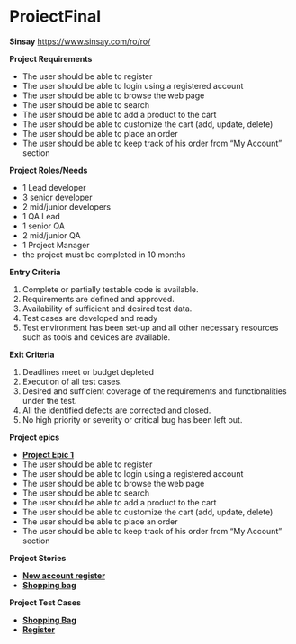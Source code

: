 # ProiectFinal

**Sinsay** https://www.sinsay.com/ro/ro/

**Project Requirements**

- The user should be able to register 
- The user should be able to login using a registered account 
- The user should be able to browse the web page 
- The user should be able to search 
- The user should be able to add a product to the cart 
- The user should be able to customize the cart (add, update, delete) 
- The user should be able to place an order 
- The user should be able to keep track of his order from “My Account” section 

**Project Roles/Needs**

- 1 Lead developer
- 3 senior developer
- 2 mid/junior developers
- 1 QA Lead
- 1 senior QA
- 2 mid/junior QA
- 1 Project Manager
- the project must be completed in 10 months

**Entry Criteria**

1. Complete or partially testable code is available.
2. Requirements are defined and approved.
3. Availability of sufficient and desired test data.
4. Test cases are developed and ready
5. Test environment has been set-up and all other necessary resources such as tools and devices are available.

**Exit Criteria**
1. Deadlines meet or budget depleted
2. Execution of all test cases.
3. Desired and sufficient coverage of the requirements and functionalities under the test.
4. All the identified defects are corrected and closed.
5. No high priority or severity or critical bug has been left out.

**Project epics**

- [ **Project Epic 1** ]( https://github.com/TinaLeo26/ProiectFinal/blob/main/Epic1.jpg )
- The user should be able to register
- The user should be able to login using a registered account
- The user should be able to browse the web page
- The user should be able to search
- The user should be able to add a product to the cart
- The user should be able to customize the cart (add, update, delete)
- The user should be able to place an order
- The user should be able to keep track of his order from “My Account” section

**Project Stories**

-  [ **New account register** ]( https://github.com/TinaLeo26/ProiectFinal/blob/main/New%20Account%20Register.jpg )
-  [ **Shopping bag** ]( https://github.com/TinaLeo26/ProiectFinal/blob/main/Shopping%20Bag.jpg )

**Project Test Cases**

-  [ **Shopping Bag** ]( https://github.com/TinaLeo26/ProiectFinal/blob/main/Test%20cases-%20shopping%20bag.jpg )
-  [ **Register** ](https://github.com/TinaLeo26/ProiectFinal/blob/main/Test%20cases-%20register.jpg )

